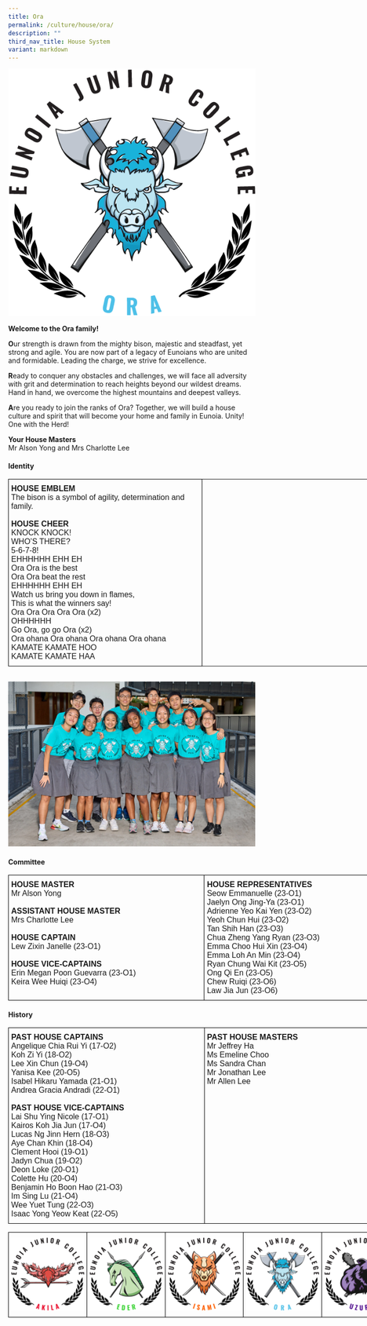 ```yaml
---
title: Ora
permalink: /culture/house/ora/
description: ""
third_nav_title: House System
variant: markdown
---
```

![](/images/Houses-Ora-Crest.png)

**Welcome to the Ora family!**

**O**ur strength is drawn from the mighty bison, majestic and steadfast, yet strong and agile. You are now part of a legacy of Eunoians who are united and formidable. Leading the charge, we strive for excellence.

**R**eady to conquer any obstacles and challenges, we will face all adversity with grit and determination to reach heights beyond our wildest dreams. Hand in hand, we overcome the highest mountains and deepest valleys.

**A**re you ready to join the ranks of Ora? Together, we will build a house culture and spirit that will become your home and family in Eunoia. Unity! One with the Herd!

**Your House Masters**  
Mr Alson Yong and Mrs Charlotte Lee

#### **Identity**

<style type="text/css">
.tg  {border-collapse:collapse;border-spacing:0;margin:0px auto;}
.tg td{border-color:black;border-style:solid;border-width:1px;font-family:Arial, sans-serif;font-size:14px;
  overflow:hidden;padding:10px 5px;word-break:normal;}
.tg th{border-color:black;border-style:solid;border-width:1px;font-family:Arial, sans-serif;font-size:14px;
  font-weight:normal;overflow:hidden;padding:10px 5px;word-break:normal;}
.tg .tg-x5q1{font-size:16px;text-align:left;vertical-align:top}
.tg .tg-gqad{font-size:16px;text-align:center;vertical-align:middle}
</style>
<table class="tg" style="undefined;table-layout: fixed; width: 824px">
<colgroup>
<col style="width: 395px">
<col style="width: 429px">
</colgroup>
<tbody>
  <tr>
    <td class="tg-x5q1"><span style="font-weight:bold;font-style:normal">HOUSE EMBLEM</span><br><span style="font-weight:400;font-style:normal">The bison is a symbol of agility, determination and family.</span><br><br><span style="font-weight:bold;font-style:normal">HOUSE CHEER</span><br><span style="font-weight:400;font-style:normal">KNOCK KNOCK!</span><br><span style="font-weight:400;font-style:normal">WHO’S THERE?</span><br><span style="font-weight:400;font-style:normal">5-6-7-8!</span><br><span style="font-weight:400;font-style:normal">EHHHHHH EHH EH</span><br><span style="font-weight:400;font-style:normal">Ora Ora is the best</span><br><span style="font-weight:400;font-style:normal">Ora Ora beat the rest</span><br><span style="font-weight:400;font-style:normal">EHHHHHH EHH EH</span><br><span style="font-weight:400;font-style:normal">Watch us bring you down in flames,</span><br><span style="font-weight:400;font-style:normal">This is what the winners say!</span><br><span style="font-weight:400;font-style:normal">Ora Ora Ora Ora Ora (x2)</span><br><span style="font-weight:400;font-style:normal">OHHHHHH</span><br><span style="font-weight:400;font-style:normal">Go Ora, go go Ora (x2)</span><br><span style="font-weight:400;font-style:normal">Ora ohana Ora ohana Ora ohana Ora ohana</span><br><span style="font-weight:400;font-style:normal">KAMATE KAMATE HOO</span><br><span style="font-weight:400;font-style:normal">KAMATE KAMATE HAA</span></td>
  </tr>
</tbody>
</table>

<br>

![](/images/2022/ora2022.jpg)

#### **Committee**

<style type="text/css">
.tg  {border-collapse:collapse;border-spacing:0;margin:0px auto;}
.tg td{border-color:black;border-style:solid;border-width:1px;font-family:Arial, sans-serif;font-size:14px;
  overflow:hidden;padding:10px 5px;word-break:normal;}
.tg th{border-color:black;border-style:solid;border-width:1px;font-family:Arial, sans-serif;font-size:14px;
  font-weight:normal;overflow:hidden;padding:10px 5px;word-break:normal;}
.tg .tg-x5q1{font-size:16px;text-align:left;vertical-align:top}
</style>
<table class="tg" style="undefined;table-layout: fixed; width: 800px">
<colgroup>
<col style="width: 400px">
<col style="width: 400px">
</colgroup>
<tbody>
  <tr>
    <td class="tg-x5q1"><span style="font-weight:bold;font-style:normal">HOUSE MASTER</span><br><span style="font-weight:400;font-style:normal">Mr Alson Yong </span><br><br><span style="font-weight:bold;font-style:normal">ASSISTANT HOUSE MASTER</span><br><span style="font-weight:400;font-style:normal">Mrs Charlotte Lee </span><br><br><span style="font-weight:bold;font-style:normal">HOUSE CAPTAIN</span><br><span style="font-weight:400;font-style:normal">Lew Zixin Janelle (23-O1) </span><br><br><span style="font-weight:bold;font-style:normal">HOUSE VICE-CAPTAINS</span><br><span style="font-weight:400;font-style:normal">Erin Megan Poon Guevarra (23-O1)</span><br><span style="font-weight:400;font-style:normal">Keira Wee Huiqi (23-O4)</span></td>
    <td class="tg-x5q1"><span style="font-weight:bold;font-style:normal">HOUSE REPRESENTATIVES</span><br><span style="font-weight:400;font-style:normal">Seow Emmanuelle (23-O1)</span><br><span style="font-weight:400;font-style:normal">Jaelyn Ong Jing-Ya (23-O1)</span><br><span style="font-weight:400;font-style:normal">Adrienne Yeo Kai Yen (23-O2)</span><br><span style="font-weight:400;font-style:normal">Yeoh Chun Hui (23-O2)</span><br><span style="font-weight:400;font-style:normal">Tan Shih Han (23-O3)</span><br><span style="font-weight:400;font-style:normal">Chua Zheng Yang Ryan (23-O3)</span><br><span style="font-weight:400;font-style:normal">Emma Choo Hui Xin (23-O4)</span><br><span style="font-weight:400;font-style:normal">Emma Loh An Min (23-O4)</span><br><span style="font-weight:400;font-style:normal">Ryan Chung Wai Kit (23-O5)</span><br><span style="font-weight:400;font-style:normal">Ong Qi En (23-O5)</span><br><span style="font-weight:400;font-style:normal">Chew Ruiqi (23-O6)</span><br><span style="font-weight:400;font-style:normal">Law Jia Jun (23-O6)</span></td>
  </tr>
</tbody>
</table>

#### **History**

<style type="text/css">
.tg  {border-collapse:collapse;border-spacing:0;margin:0px auto;}
.tg td{border-color:black;border-style:solid;border-width:1px;font-family:Arial, sans-serif;font-size:14px;
  overflow:hidden;padding:10px 5px;word-break:normal;}
.tg th{border-color:black;border-style:solid;border-width:1px;font-family:Arial, sans-serif;font-size:14px;
  font-weight:normal;overflow:hidden;padding:10px 5px;word-break:normal;}
.tg .tg-x5q1{font-size:16px;text-align:left;vertical-align:top}
</style>
<table class="tg" style="undefined;table-layout: fixed; width: 800px">
<colgroup>
<col style="width: 400px">
<col style="width: 400px">
</colgroup>
<tbody>
  <tr>
    <td class="tg-x5q1"><span style="font-weight:bold;font-style:normal">PAST HOUSE CAPTAINS</span><br><span style="font-weight:400;font-style:normal">Angelique Chia Rui Yi (17-O2)</span><br><span style="font-weight:400;font-style:normal">Koh Zi Yi (18-O2)</span><br><span style="font-weight:400;font-style:normal">Lee Xin Chun (19-O4)</span><br><span style="font-weight:400;font-style:normal">Yanisa Kee (20-O5)</span><br><span style="font-weight:400;font-style:normal">Isabel Hikaru Yamada (21-O1)</span><br><span style="font-weight:400;font-style:normal">Andrea Gracia Andradi (22-O1)</span><br><span style="font-weight:400;font-style:normal"> </span><br><span style="font-weight:bold;font-style:normal">PAST HOUSE VICE-CAPTAINS</span><br><span style="font-weight:400;font-style:normal">Lai Shu Ying Nicole (17-O1)</span><br><span style="font-weight:400;font-style:normal">Kairos Koh Jia Jun (17-O4)</span><br><span style="font-weight:400;font-style:normal">Lucas Ng Jinn Hern (18-O3)</span><br><span style="font-weight:400;font-style:normal">Aye Chan Khin (18-O4)</span><br><span style="font-weight:400;font-style:normal">Clement Hooi (19-O1)</span><br><span style="font-weight:400;font-style:normal">Jadyn Chua (19-O2)</span><br><span style="font-weight:400;font-style:normal">Deon Loke (20-O1)</span><br><span style="font-weight:400;font-style:normal">Colette Hu (20-O4)</span><br><span style="font-weight:400;font-style:normal">Benjamin Ho Boon Hao (21-O3)</span><br><span style="font-weight:400;font-style:normal">Im Sing Lu (21-O4)</span><br><span style="font-weight:400;font-style:normal">Wee Yuet Tung (22-O3)</span><br><span style="font-weight:400;font-style:normal">Isaac Yong Yeow Keat (22-O5)</span></td>
    <td class="tg-x5q1"><span style="font-weight:bold;font-style:normal">PAST HOUSE MASTERS</span><br><span style="font-weight:400;font-style:normal">Mr Jeffrey Ha</span><br><span style="font-weight:400;font-style:normal">Ms Emeline Choo</span><br><span style="font-weight:400;font-style:normal">Ms Sandra Chan</span><br><span style="font-weight:400;font-style:normal">Mr Jonathan Lee</span><br><span style="font-weight:400;font-style:normal">Mr Allen Lee</span><br></td>
  </tr>
</tbody>
</table>

<br>


<style type="text/css">
.tg  {border-collapse:collapse;border-spacing:0;margin:0px auto;}
.tg td{border-color:black;border-style:solid;border-width:1px;font-family:Arial, sans-serif;font-size:14px;
  overflow:hidden;padding:10px 5px;word-break:normal;}
.tg th{border-color:black;border-style:solid;border-width:1px;font-family:Arial, sans-serif;font-size:14px;
  font-weight:normal;overflow:hidden;padding:10px 5px;word-break:normal;}
.tg .tg-0lax{text-align:left;vertical-align:top}
</style>
<table class="tg" style="undefined;table-layout: fixed; width: 800px">
<colgroup>
<col style="width: 160px">
<col style="width: 160px">
<col style="width: 160px">
<col style="width: 160px">
<col style="width: 160px">
</colgroup>
<tbody>
  <tr>
    <td class="tg-0lax"><a href="/culture/house/akila/" target="_self"> 
          <img src="/images/Houses-Akila-Crest.png" style="width:100%"></a></td>
    <td class="tg-0lax"><a href="/culture/house/eder/" target="_self"> 
          <img src="/images/Houses-Eder-Crest.png" style="width:100%"></a></td>
    <td class="tg-0lax"><a href="/culture/house/isami/" target="_self"> 
          <img src="/images/Houses-Isami-Crest.png" style="width:100%"></a></td>
    <td class="tg-0lax"><a href="/culture/house/ora/" target="_self"> 
          <img src="/images/Houses-Ora-Crest.png" style="width:100%"></a></td>
    <td class="tg-0lax"><a href="/culture/house/uzuri/" target="_self"> 
          <img src="/images/Houses-Uzuri-Crest.png" style="width:100%"></a></td>
  </tr>
</tbody>
</table>